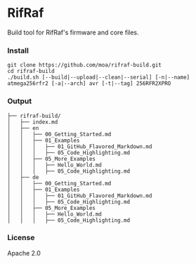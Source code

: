 # RifRaf

Build tool for RifRaf's firmware and core files.

### Install
```Shell
git clone https://github.com/moa/rifraf-build.git
cd rifraf-build
./build.sh [--build|--upload|--clean|--serial] [-n|--name] atmega256rfr2 [-a|--arch] avr [-t|--tag] 256RFR2XPRO
```

### Output

  ```
├── rifraf-build/
│   ├── index.md
│   ├── en
│   │   ├── 00_Getting_Started.md
│   │   ├── 01_Examples
│   │   │   ├── 01_GitHub_Flavored_Markdown.md
│   │   │   ├── 05_Code_Highlighting.md
│   │   ├── 05_More_Examples
│   │   │   ├── Hello_World.md
│   │   │   ├── 05_Code_Highlighting.md
│   ├── de
│   │   ├── 00_Getting_Started.md
│   │   ├── 01_Examples
│   │   │   ├── 01_GitHub_Flavored_Markdown.md
│   │   │   ├── 05_Code_Highlighting.md
│   │   ├── 05_More_Examples
│   │   │   ├── Hello_World.md
│   │   │   ├── 05_Code_Highlighting.md
```


### License

Apache 2.0
